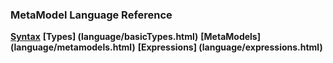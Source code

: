 ### MetaModel Language Reference
**[Syntax](language/syntax.html)**
**[Types] (language/basicTypes.html)**
**[MetaModels] (language/metamodels.html)**
**[Expressions] (language/expressions.html)**